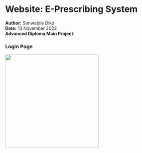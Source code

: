 # Website: E-Prescribing System
<b>Author:</b> Sonwabile Diko<br>
<b>Date:</b> 13 November 2022<br>
<b>Advanced Diploma Main Project</b>:<br>
### Login Page
<img src="https://github.com/SKDiko/Website/assets/93092941/c63dfb3d-4f22-43c2-ba31-5ade9f609d57" width="300"><br>


